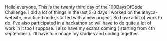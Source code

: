 Hello everyone,
This is the twenty third day of the 100DaysOfCode Challenge. 
I did a lot of things in the last 2-3 days I worked on the athyca-website, practiced node, started with a new project. So have a lot of work to do. I've also participated in a hackathon so will have to do quite a lot of work in it too I suppose. I also have my exams coming ( starting from 4th september ). I'll have to manage my studies and coding together.